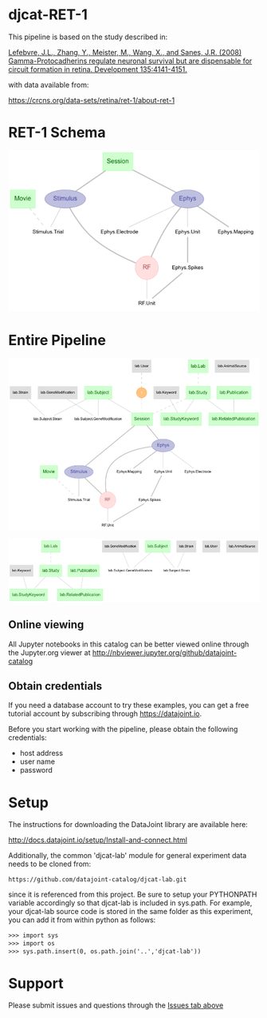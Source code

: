 # djcat-RET-1

This pipeline is based on the study described in:

[Lefebvre, J.L., Zhang, Y., Meister, M., Wang, X., and Sanes, J.R.
(2008) Gamma-Protocadherins regulate neuronal survival but are
dispensable for circuit formation in retina. Development 135:4141-4151.
](https://www.ncbi.nlm.nih.gov/pubmed/19029044) 

with data available from:

https://crcns.org/data-sets/retina/ret-1/about-ret-1

# RET-1 Schema
![Entity-Relationship Diagram](erd-ret1.png)

# Entire Pipeline
![Entity-Relationship Diagram](erd.png)

![Entity-Relationship Diagram](erd-lab.png)

## Online viewing

All Jupyter notebooks in this catalog can be better viewed online through the
Jupyter.org viewer at http://nbviewer.jupyter.org/github/datajoint-catalog

## Obtain credentials

If you need a database account to try these examples, you can get a free
tutorial account by subscribing through https://datajoint.io.

Before you start working with the pipeline, please obtain the following
credentials:

* host address
* user name 
* password

# Setup

The instructions for downloading the DataJoint library are available here:

http://docs.datajoint.io/setup/Install-and-connect.html

Additionally, the common 'djcat-lab' module for general experiment data needs to
be cloned from:

    https://github.com/datajoint-catalog/djcat-lab.git

since it is referenced from this project.  Be sure to setup your PYTHONPATH
variable accordingly so that djcat-lab is included in sys.path. For example,
your djcat-lab source code is stored in the same folder as this experiment, you
can add it from within python as follows:

    >>> import sys
    >>> import os
    >>> sys.path.insert(0, os.path.join('..','djcat-lab'))


# Support
Please submit issues and questions through the [Issues tab
above](https://github.com/datajoint-catalog/RET-1/issues)
